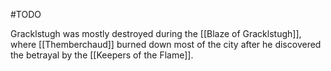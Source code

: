 #TODO

Gracklstugh was mostly destroyed during the [[Blaze of Gracklstugh]], where [[Themberchaud]] burned down most of the city after he discovered the betrayal by the [[Keepers of the Flame]].